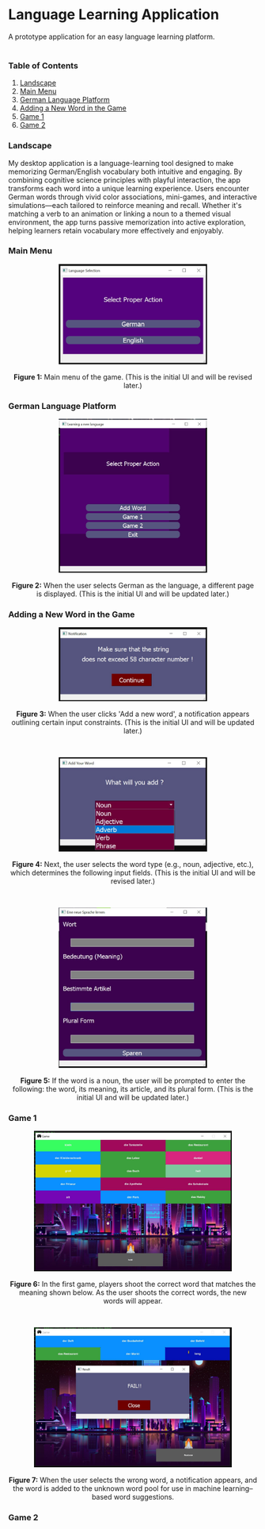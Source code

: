 # Language Learning Application

A prototype application for an easy language learning platform. <br>
<br>

### Table of Contents
1.  [Landscape](#Landscape) <br>
2.  [Main Menu](#mainmenu) <br>
3.  [German Language Platform](#german) <br>
4.  [Adding a New Word in the Game](#addWord) <br>
5.  [Game 1](#game_1) <br>
6.  [Game 2](#game_2) <br>


### <a name="Landscape"></a>Landscape
My desktop application is a language-learning tool designed to make memorizing German/English vocabulary both intuitive and engaging. By combining cognitive science principles with playful interaction, the app transforms each word into a unique learning experience. Users encounter German words through vivid color associations, mini-games, and interactive simulations—each tailored to reinforce meaning and recall. Whether it's matching a verb to an animation or linking a noun to a themed visual environment, the app turns passive memorization into active exploration, helping learners retain vocabulary more effectively and enjoyably.


### <a name='mainmenu'></a>Main Menu

<p align="center">
    <img src="figures/0.jpg" alt="Figure 1" width="300">
</p>
<p align="center">
<b>Figure 1:</b> Main menu of the game. (This is the initial UI and will be revised later.)
</p>

### <a name='german'></a>German Language Platform

<p align="center">
    <img src="figures/1.jpg" alt="Figure 2" width="300">
</p>
<p align="center">
<b>Figure 2:</b> When the user selects German as the language, a different page is displayed. (This is the initial UI and will be updated later.)
</p>

### <a name='addWord'></a>Adding a New Word in the Game

<p align="center">
    <img src="figures/2.jpg" alt="Figure 3" width="300">
</p>
<p align="center">
<b>Figure 3:</b> When the user clicks 'Add a new word', a notification appears outlining certain input constraints. (This is the initial UI and will be updated later.)
</p>
<br>
<p align="center">
    <img src="figures/3.jpg" alt="Figure 4" width="300">
</p>
<p align="center">
<b>Figure 4:</b> Next, the user selects the word type (e.g., noun, adjective, etc.), which determines the following input fields. (This is the initial UI and will be revised later.)
</p>
<br>
<p align="center">
    <img src="figures/4.jpg" alt="Figure 5" width="300">
</p>
<p align="center">
<b>Figure 5:</b> If the word is a noun, the user will be prompted to enter the following: the word, its meaning, its article, and its plural form. (This is the initial UI and will be updated later.)
</p>

### <a name='game_1'></a>Game 1

<p align="center">
    <img src="figures/5.jpg" alt="Figure 6" width="400">
</p>
<p align="center">
<b>Figure 6:</b> In the first game, players shoot the correct word that matches the meaning shown below. As the user shoots the correct words, the new words will appear.
</p>

<br>

<p align="center">
    <img src="figures/7.jpg" alt="Figure 7" width="400">
</p>
<p align="center">
<b>Figure 7:</b> When the user selects the wrong word, a notification appears, and the word is added to the unknown word pool for use in machine learning–based word suggestions.
</p>

### <a name='game_2'></a>Game 2

